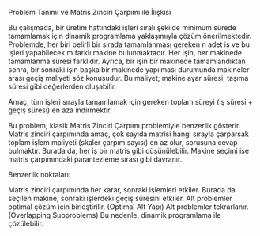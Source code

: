 Problem Tanımı ve Matris Zinciri Çarpımı ile İlişkisi

Bu çalışmada, bir üretim hattındaki işleri sıralı şekilde minimum sürede tamamlamak için dinamik programlama yaklaşımıyla çözüm önerilmektedir. Problemde, her biri belirli bir sırada tamamlanması gereken n adet iş ve bu işleri yapabilecek m farklı makine bulunmaktadır. Her işin, her makinede tamamlanma süresi farklıdır. Ayrıca, bir işin bir makinede tamamlandıktan sonra, bir sonraki işin başka bir makinede yapılması durumunda makineler arası geçiş maliyeti söz konusudur. Bu maliyet; makine ayar süresi, taşıma süresi gibi değerlerden oluşabilir.

Amaç, tüm işleri sırayla tamamlamak için gereken toplam süreyi (iş süresi + geçiş süresi) en aza indirmektir.

Bu problem, klasik Matris Zinciri Çarpımı problemiyle benzerlik gösterir. Matris zinciri çarpımında amaç, çok sayıda matrisi hangi sırayla çarparsak toplam işlem maliyeti (skaler çarpım sayısı) en az olur, sorusuna cevap bulmaktır. Burada da, her iş bir matris gibi düşünülebilir. Makine seçimi ise matris çarpımındaki parantezleme sırası gibi davranır.

Benzerlik noktaları:

Matris zinciri çarpımında her karar, sonraki işlemleri etkiler. Burada da seçilen makine, sonraki işlerdeki geçiş süresini etkiler.
Alt problemler optimal çözüm için birleştirilir. (Optimal Alt Yapı)
Alt problemler tekrarlanır. (Overlapping Subproblems)
Bu nedenle, dinamik programlama ile çözülebilir.






















